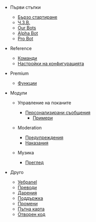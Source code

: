 - Първи стъпки

  - [Бързо стартиране](/bg/getting-started/quick-start.md)
  - [Ч.З.В.](/bg/getting-started/faq.md)
  - [Our Bots](/bg/getting-started/our-bots.md)
  - [Alpha Bot](/bg/getting-started/alpha.md)
  - [Pro Bot](/bg/getting-started/pro.md)

- Reference

  - [Команди](/bg/reference/commands.md)
  - [Настройки на конфигурацията](/bg/reference/settings.md)

- Premium

  - [Функции](/bg/premium/features.md)

- Модули

  - Управление на поканите

    - [Персонализирани съобщения](/bg/modules/invites/custom-messages.md)
      - [Примери](/bg/modules/invites/examples.md)

  - Moderation

    - [Предупреждения](/bg/modules/moderation/strikes.md)
    - [Наказания](/bg/modules/moderation/punishments.md)

  - Музика

    - [Преглед](/bg/modules/music/overview.md)

- Друго

  - [Уебpanel](/bg/other/webpanel.md)
  - [Преводи](/bg/other/translations.md)
  - [Дарения](/bg/other/donating.md)
  - [Поддържка](/bg/other/support.md)
  - [Промени](/bg/other/changelog.md)
  - [Пътна карта](/bg/other/roadmap.md)
  - [Отворен код](/bg/other/open-source.md)
